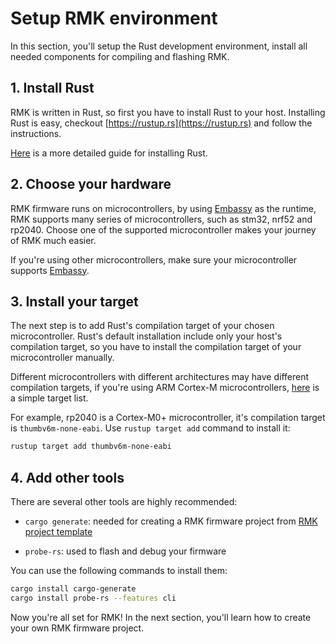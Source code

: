# Setup RMK environment

In this section, you'll setup the Rust development environment, install all needed components for compiling and flashing RMK.

## 1. Install Rust

RMK is written in Rust, so first you have to install Rust to your host. Installing Rust is easy, checkout [https://rustup.rs](https://rustup.rs) and follow the instructions.

[Here](https://doc.rust-lang.org/book/ch01-01-installation.html) is a more detailed guide for installing Rust.

## 2. Choose your hardware

RMK firmware runs on microcontrollers, by using [Embassy](https://github.com/embassy-rs/embassy) as the runtime, RMK supports many series of microcontrollers, such as stm32, nrf52 and rp2040. Choose one of the supported microcontroller makes your journey of RMK much easier. 

If you're using other microcontrollers, make sure your microcontroller supports [Embassy](https://github.com/embassy-rs/embassy).

## 3. Install your target

The next step is to add Rust's compilation target of your chosen microcontroller. Rust's default installation include only your host's compilation target, so you have to install the compilation target of your microcontroller manually.

Different microcontrollers with different architectures may have different compilation targets, if you're using ARM Cortex-M microcontrollers, [here](https://docs.rust-embedded.org/book/intro/install.html#rust-toolchain) is a simple target list.

For example, rp2040 is a Cortex-M0+ microcontroller, it's compilation target is `thumbv6m-none-eabi`. Use `rustup target add` command to install it:


```bash
rustup target add thumbv6m-none-eabi
```


## 4. Add other tools

There are several other tools are highly recommended:

- `cargo generate`: needed for creating a RMK firmware project from [RMK project template](https://github.com/HaoboGu/rmk-template)

- `probe-rs`: used to flash and debug your firmware

You can use the following commands to install them:

```bash
cargo install cargo-generate
cargo install probe-rs --features cli
```

Now you're all set for RMK! In the next section, you'll learn how to create your own RMK firmware project. 